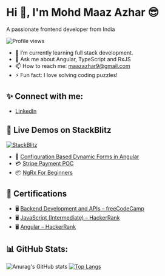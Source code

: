 # Hi 👋, I'm Mohd Maaz Azhar 😎
A passionate frontend developer from India

![Profile views](https://komarev.com/ghpvc/?username=maaz-azhar-9&color=blue)

- 🌱 I’m currently learning full stack development.
- 💬 Ask me about Angular, TypeScript and RxJS
- 📫 How to reach me: maazazhar9@gmail.com
- ⚡ Fun fact: I love solving coding puzzles!


## ✨ Connect with me:
- [LinkedIn](https://linkedin.com/in/mohd-maaz-azhar-57847716b)


## 🚀 Live Demos on StackBlitz

[![StackBlitz](https://img.shields.io/badge/StackBlitz-Live%20Demos-blue?logo=stackblitz)](https://stackblitz.com/maaz-azhar-9)

- 🧩 [Configuration Based Dynamic Forms in Angular](https://stackblitz.com/edit/stackblitz-starters-oqnwh9?file=src%2Fmain.ts)
- 💳 [Stripe Payment POC](https://stackblitz.com/edit/stackblitz-starters-pimiyusb?file=src%2Fmain.ts)
- 📦 [NgRx For Beginners](https://stackblitz.com/edit/stackblitz-starters-hfb7qffh?file=src%2Fmain.ts)


## 📜 Certifications

- 🖥️ [Backend Development and APIs – freeCodeCamp](https://www.freecodecamp.org/certification/fcc7fe1cb2d-99e1-497a-b962-c5737c5ce63a/back-end-development-and-apis)
- 🖥️ [JavaScript (Intermediate) – HackerRank](https://www.hackerrank.com/certificates/d4a776f565ff)
- 🖥️ [Angular – HackerRank](https://www.hackerrank.com/certificates/273910a202c9)



## 📊 GitHub Stats:
![Anurag's GitHub stats](https://github-readme-stats.vercel.app/api?username=maaz-azhar-9&show_icons=true&theme=radical)
[![Top Langs](https://github-readme-stats.vercel.app/api/top-langs/?username=maaz-azhar-9&layout=compact&theme=radical)](https://github.com/maaz-azhar-9)








